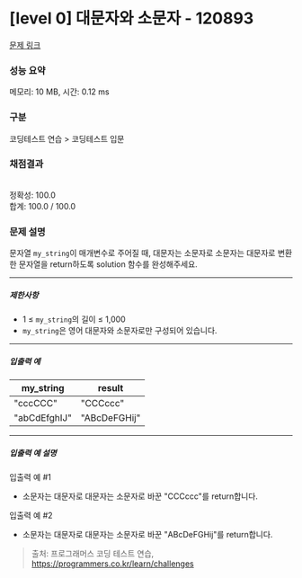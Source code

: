 # [level 0] 대문자와 소문자 - 120893 

[문제 링크](https://school.programmers.co.kr/learn/courses/30/lessons/120893) 

### 성능 요약

메모리: 10 MB, 시간: 0.12 ms

### 구분

코딩테스트 연습 > 코딩테스트 입문

### 채점결과

<br/>정확성: 100.0<br/>합계: 100.0 / 100.0

### 문제 설명

<p>문자열 <code>my_string</code>이 매개변수로 주어질 때, 대문자는 소문자로 소문자는 대문자로 변환한 문자열을 return하도록 solution 함수를 완성해주세요.</p>

<hr>

<h5>제한사항</h5>

<ul>
<li>1 ≤ <code>my_string</code>의 길이 ≤ 1,000</li>
<li><code>my_string</code>은 영어 대문자와 소문자로만 구성되어 있습니다.</li>
</ul>

<hr>

<h5>입출력 예</h5>
<table class="table">
        <thead><tr>
<th>my_string</th>
<th>result</th>
</tr>
</thead>
        <tbody><tr>
<td>"cccCCC"</td>
<td>"CCCccc"</td>
</tr>
<tr>
<td>"abCdEfghIJ"</td>
<td>"ABcDeFGHij"</td>
</tr>
</tbody>
      </table>
<hr>

<h5>입출력 예 설명</h5>

<p>입출력 예 #1</p>

<ul>
<li>소문자는 대문자로 대문자는 소문자로 바꾼 "CCCccc"를 return합니다.</li>
</ul>

<p>입출력 예 #2</p>

<ul>
<li>소문자는 대문자로 대문자는 소문자로 바꾼 "ABcDeFGHij"를 return합니다.</li>
</ul>


> 출처: 프로그래머스 코딩 테스트 연습, https://programmers.co.kr/learn/challenges